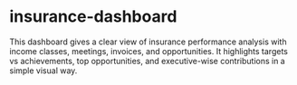 # insurance-dashboard
This dashboard gives a clear view of insurance performance analysis with income classes, meetings, invoices, and opportunities. It highlights targets vs achievements, top opportunities, and executive-wise contributions in a simple visual way.
